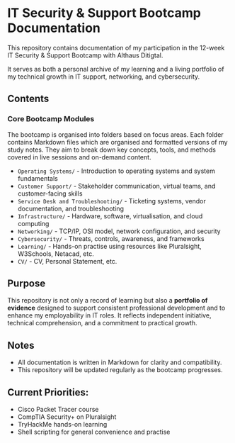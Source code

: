 # IT Security & Support Bootcamp Documentation

This repository contains documentation of my participation in the 12-week IT Security & Support Bootcamp with Althaus Ditigtal.

It serves as both a personal archive of my learning and a living portfolio of my technical growth in IT support, networking, and cybersecurity.

## Contents

### Core Bootcamp Modules

The bootcamp is organised into folders based on focus areas. Each folder contains Markdown files which are organised and formatted versions of my study notes. They aim to break down key concepts, tools, and methods covered in live sessions and on-demand content.

- `Operating Systems/` - Introduction to operating systems and system fundamentals  
- `Customer Support/` - Stakeholder communication, virtual teams, and customer-facing skills  
- `Service Desk and Troubleshooting/` - Ticketing systems, vendor documentation, and troubleshooting  
- `Infrastructure/` - Hardware, software, virtualisation, and cloud computing  
- `Networking/` - TCP/IP, OSI model, network configuration, and security  
- `Cybersecurity/` - Threats, controls, awareness, and frameworks
- `Learning/` - Hands-on practise using resources like Pluralsight, W3Schools, Netacad, etc.
- `CV/` - CV, Personal Statement, etc.


## Purpose

This repository is not only a record of learning but also a **portfolio of evidence** designed to support consistent professional development and to enhance my employability in IT roles. It reflects independent initiative, technical comprehension, and a commitment to practical growth.


## Notes

- All documentation is written in Markdown for clarity and compatibility.
- This repository will be updated regularly as the bootcamp progresses.


## Current Priorities:

- Cisco Packet Tracer course
- CompTIA Security+ on Pluralsight
- TryHackMe hands-on learning
- Shell scripting for general convenience and practise